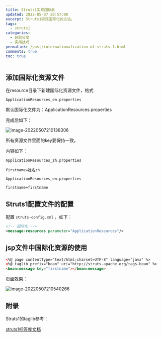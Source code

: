 ```yaml
---
title: Struts1实现国际化
updated: 2022-05-07 20:57:08
excerpt: Struts1实现国际化的方法。
tags:
  - struts1
categories:
  - 经验分享
  - 实用技巧
permalink: /post/internationalization-of-struts-1.html
comments: true
toc: true
---
```

## 添加国际化资源文件

在resource目录下新建国际化资源文件，格式 

```
ApplicationResources_en.properties
```

默认国际化文件为：ApplicationResources.properties

完成后如下：

![image-20220507210138306](https://img1.terwer.space/20220507210144.png)

所有资源文件里面的key要保持一致。

内容如下：

`ApplicationResources_zh.properties`

```properties
firstname=姓名zh
```

`ApplicationResources_en.properties`

```properties
firstname=firstname
```

## Struts1配置文件的配置

配置 `struts-config.xml` ，如下：

```xml
<!-- 国际化 -->
<message-resources parameter="ApplicationResources"/>
```

## jsp文件中国际化资源的使用

```html
<%@ page contentType="text/html;charset=UTF-8" language="java" %>
<%@ taglib prefix="bean" uri="http://struts.apache.org/tags-bean" %>
<bean:message key="firstname"></bean:message>
```

页面效果：

![image-20220507210540266](https://img1.terwer.space/20220507210540.png)

## 附录

Struts1的taglib参考：

[struts1标签库文档](https://people.apache.org/~germuska/struts-taglib/docs/tlddoc/)